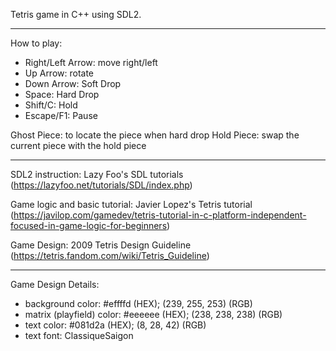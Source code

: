 Tetris game in C++ using SDL2.

_______________________________
How to play:
- Right/Left Arrow: move right/left
- Up Arrow: rotate
- Down Arrow: Soft Drop
- Space: Hard Drop
- Shift/C: Hold
- Escape/F1: Pause

Ghost Piece: to locate the piece when hard drop
Hold Piece: swap the current piece with the hold piece

_______________________________
SDL2 instruction: Lazy Foo's SDL tutorials
(https://lazyfoo.net/tutorials/SDL/index.php) 

Game logic and basic tutorial: Javier Lopez's Tetris tutorial
(https://javilop.com/gamedev/tetris-tutorial-in-c-platform-independent-focused-in-game-logic-for-beginners)

Game Design: 2009 Tetris Design Guideline
(https://tetris.fandom.com/wiki/Tetris_Guideline)

_______________________________
Game Design Details:
- background color: #effffd (HEX); (239, 255, 253) (RGB)
- matrix (playfield) color: #eeeeee (HEX); (238, 238, 238) (RGB)
- text color: #081d2a (HEX); (8, 28, 42) (RGB)
- text font: ClassiqueSaigon